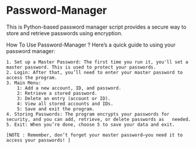 # Password-Manager
This is Python-based password manager script provides a secure way to store and retrieve passwords using encryption.


How To Use Password-Manager ?
    Here’s a quick guide to using your password manager:

    1. Set up a Master Password: The first time you run it, you'll set a master password. This is used to protect your passwords.
    2. Login: After that, you’ll need to enter your master password to access the program.
    3. Main Menu:
        1: Add a new account, ID, and password.
        2: Retrieve a stored password.
        3: Delete an entry (account or ID).
        4: View all stored accounts and IDs.
        5: Save and exit the program.
    4. Storing Passwords: The program encrypts your passwords for security, and you can add, retrieve, or delete passwords as   needed.
    5. Exit: When you’re done, choose 5 to save your data and exit.

    [NOTE : Remember, don’t forget your master password—you need it to access your passwords! ]



